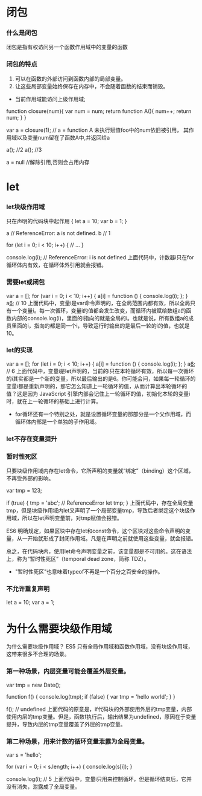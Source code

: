 # 闭包 #

### 什么是闭包 ###
闭包是指有权访问另一个函数作用域中的变量的函数


### 闭包的特点 ###
1. 可以在函数的外部访问到函数内部的局部变量。
2. 让这些局部变量始终保存在内存中，不会随着函数的结束而销毁。

* 当前作用域能访问上级作用域;

function closure(num){
    var num = num;
    return function A(){
        num++;
        return num;
    }
}

var a = closure(1);  // a = function A 未执行赋值foo中的num依旧被引用，
                        其作用域以及变量num留在了函数A中,并返回给a

a(); //2
a(); //3

a = null //解除引用,否则会占用内存

# let #


### let块级作用域 ###

只在声明的代码块中起作用
{
  let a = 10;
  var b = 1;
}

a // ReferenceError: a is not defined.
b // 1

for (let i = 0; i < 10; i++) {
  // ...
}

console.log(i);
// ReferenceError: i is not defined
上面代码中，计数器i只在for循环体内有效，在循环体外引用就会报错。

### 需要let或闭包 ###
var a = [];
for (var i = 0; i < 10; i++) {
  a[i] = function () {
    console.log(i);
  };
}
a[6](); // 10
上面代码中，变量i是var命令声明的，在全局范围内都有效，所以全局只有一个变量i。每一次循环，变量i的值都会发生改变，而循环内被赋给数组a的函数内部的console.log(i)，里面的i指向的就是全局的i。也就是说，所有数组a的成员里面的i，指向的都是同一个i，导致运行时输出的是最后一轮的i的值，也就是 10。

### let的实现 ###
var a = [];
for (let i = 0; i < 10; i++) {
  a[i] = function () {
    console.log(i);
  };
}
a[6](); // 6
上面代码中，变量i是let声明的，当前的i只在本轮循环有效，所以每一次循环的i其实都是一个新的变量，所以最后输出的是6。你可能会问，如果每一轮循环的变量i都是重新声明的，那它怎么知道上一轮循环的值，从而计算出本轮循环的值？这是因为 JavaScript 引擎内部会记住上一轮循环的值，初始化本轮的变量i时，就在上一轮循环的基础上进行计算。

* for循环还有一个特别之处，就是设置循环变量的那部分是一个父作用域，而循环体内部是一个单独的子作用域。

### let不存在变量提升 ###

### 暂时性死区 ###

只要块级作用域内存在let命令，它所声明的变量就“绑定”（binding）这个区域，不再受外部的影响。

var tmp = 123;

if (true) {
  tmp = 'abc'; // ReferenceError
  let tmp;
}
上面代码中，存在全局变量tmp，但是块级作用域内let又声明了一个局部变量tmp，导致后者绑定这个块级作用域，所以在let声明变量前，对tmp赋值会报错。

ES6 明确规定，如果区块中存在let和const命令，这个区块对这些命令声明的变量，从一开始就形成了封闭作用域。凡是在声明之前就使用这些变量，就会报错。

总之，在代码块内，使用let命令声明变量之前，该变量都是不可用的。这在语法上，称为“暂时性死区”（temporal dead zone，简称 TDZ）。

* "暂时性死区"也意味着typeof不再是一个百分之百安全的操作。

### 不允许重复声明 ###

let a = 10;
var a = 1;

# 为什么需要块级作用域 #

为什么需要块级作用域？
ES5 只有全局作用域和函数作用域，没有块级作用域，这带来很多不合理的场景。

### 第一种场景，内层变量可能会覆盖外层变量。 ###

var tmp = new Date();

function f() {
  console.log(tmp);
  if (false) {
    var tmp = 'hello world';
  }
}

f(); // undefined
上面代码的原意是，if代码块的外部使用外层的tmp变量，内部使用内层的tmp变量。但是，函数f执行后，输出结果为undefined，原因在于变量提升，导致内层的tmp变量覆盖了外层的tmp变量。

### 第二种场景，用来计数的循环变量泄露为全局变量。 ###

var s = 'hello';

for (var i = 0; i < s.length; i++) {
  console.log(s[i]);
}

console.log(i); // 5
上面代码中，变量i只用来控制循环，但是循环结束后，它并没有消失，泄露成了全局变量。
